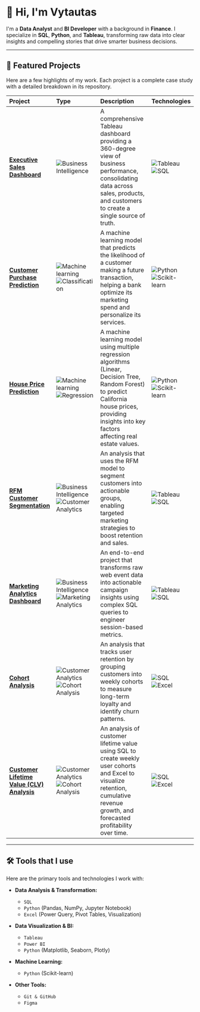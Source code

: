 # 👋 Hi, I'm Vytautas

I'm a **Data Analyst** and **BI Developer** with a background in **Finance**. I specialize in **SQL**, **Python**, and **Tableau**, transforming raw data into clear insights and compelling stories that drive smarter business decisions.

---

## 🚀 Featured Projects

Here are a few highlights of my work. Each project is a complete case study with a detailed breakdown in its repository.

| Project | Type | Description | Technologies |
| :--- | :--- | :--- | :--- |
| **[Executive Sales Dashboard](https://github.com/vytautas-fin/executive-sales-dashboard)** | ![Business Intelligence](https://img.shields.io/badge/Business_Intelligence-FB6376?style=flat) | A comprehensive Tableau dashboard providing a 360-degree view of business performance, consolidating data across sales, products, and customers to create a single source of truth. | ![Tableau](https://img.shields.io/badge/Tableau-E97627?style=flat&logo=tableau&logoColor=white) ![SQL](https://img.shields.io/badge/SQL-336791?style=flat&logo=postgresql&logoColor=white) |
| **[Customer Purchase Prediction](https://github.com/vytautas-fin/santander-customer-purchase-prediction)** | ![Machine learning](https://img.shields.io/badge/Machine_Learning-0078D4?style=flat) ![Classification](https://img.shields.io/badge/Classification-BEB7A4?style=flat) | A machine learning model that predicts the likelihood of a customer making a future transaction, helping a bank optimize its marketing spend and personalize its services. | ![Python](https://img.shields.io/badge/Python-3776AB?style=flat&logo=python&logoColor=white) ![Scikit-learn](https://img.shields.io/badge/Scikit--learn-F7931E?style=flat&logo=scikitlearn&logoColor=white) |
| **[House Price Prediction](https://github.com/vytautas-fin/house-price-predicion-model)** | ![Machine learning](https://img.shields.io/badge/Machine_Learning-0078D4?style=flat) ![Regression](https://img.shields.io/badge/Regression-E0E2DB?style=flat) | A machine learning model using multiple regression algorithms (Linear, Decision Tree, Random Forest) to predict California house prices, providing insights into key factors affecting real estate values. | ![Python](https://img.shields.io/badge/Python-3776AB?style=flat&logo=python&logoColor=white) ![Scikit-learn](https://img.shields.io/badge/Scikit--learn-F7931E?style=flat&logo=scikitlearn&logoColor=white) |
| **[RFM Customer Segmentation](https://github.com/vytautas-fin/rfm-customer-segmentation)** | ![Business Intelligence](https://img.shields.io/badge/Business_Intelligence-FB6376?style=flat) ![Customer Analytics](https://img.shields.io/badge/Customer_Analytics-49A078?style=flat)  | An analysis that uses the RFM model to segment customers into actionable groups, enabling targeted marketing strategies to boost retention and sales. | ![Tableau](https://img.shields.io/badge/Tableau-E97627?style=flat&logo=tableau&logoColor=white) ![SQL](https://img.shields.io/badge/SQL-336791?style=flat&logo=postgresql&logoColor=white) |
| **[Marketing Analytics Dashboard](https://github.com/vytautas-fin/marketing-analytics-dashboard)** | ![Business Intelligence](https://img.shields.io/badge/Business_Intelligence-FB6376?style=flat) ![Marketing Analytics](https://img.shields.io/badge/Marketing_Analytics-7754AC?style=flat) | An end-to-end project that transforms raw web event data into actionable campaign insights using complex SQL queries to engineer session-based metrics. | ![Tableau](https://img.shields.io/badge/Tableau-E97627?style=flat&logo=tableau&logoColor=white) ![SQL](https://img.shields.io/badge/SQL-336791?style=flat&logo=postgresql&logoColor=white) |
| **[Cohort Analysis](https://github.com/vytautas-fin/customer-cohort-analysis)** | ![Customer Analytics](https://img.shields.io/badge/Customer_Analytics-49A078?style=flat) ![Cohort Analysis](https://img.shields.io/badge/Cohort_Analysis-3C564A?style=flat) | An analysis that tracks user retention by grouping customers into weekly cohorts to measure long-term loyalty and identify churn patterns. | ![SQL](https://img.shields.io/badge/SQL-336791?style=flat&logo=postgresql&logoColor=white) ![Excel](https://img.shields.io/badge/Excel-217346?style=flat&logo=microsoft-excel&logoColor=white)
| **[Customer Lifetime Value (CLV) Analysis](https://github.com/vytautas-fin/clv-cohort-analysis)** | ![Customer Analytics](https://img.shields.io/badge/Customer_Analytics-49A078?style=flat) ![Cohort Analysis](https://img.shields.io/badge/Cohort_Analysis-3C564A?style=flat) | An analysis of customer lifetime value using SQL to create weekly user cohorts and Excel to visualize retention, cumulative revenue growth, and forecasted profitability over time. | ![SQL](https://img.shields.io/badge/SQL-336791?style=flat&logo=postgresql&logoColor=white) ![Excel](https://img.shields.io/badge/Excel-217346?style=flat&logo=microsoft-excel&logoColor=white)    

---

## 🛠️ Tools that I use

Here are the primary tools and technologies I work with:

* **Data Analysis & Transformation:**
    * `SQL`
    * `Python` (Pandas, NumPy, Jupyter Notebook)
    * `Excel` (Power Query, Pivot Tables, Visualization)

* **Data Visualization & BI:**
    * `Tableau`
    * `Power BI`
    * `Python` (Matplotlib, Seaborn, Plotly)

* **Machine Learning:**
    * `Python` (Scikit-learn)

* **Other Tools:**
    * `Git & GitHub`
    * `Figma`
